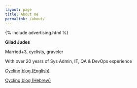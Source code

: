```yaml
---
layout: page
title: About me
permalink: /about/
---
```


{% include advertising.html %}

**Gilad Judes**

Married+3, cyclists, graveler 

With over 20 years of Sys Admin, IT, QA & DevOps experience

[Cycling blog (English)](http://blog.judes.co.il)

[Cycling blog (Hebrew)](http://bike.judes.co.il)
